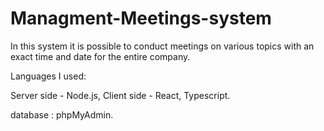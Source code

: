 # Managment-Meetings-system
In this system it is possible to conduct meetings on various topics with an exact time and date for the entire company.

Languages I used:

Server side - Node.js, Client side - React, Typescript. 

database : phpMyAdmin.
